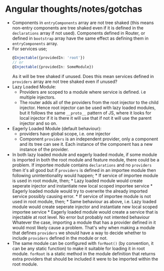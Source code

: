 # Angular thoughts/notes/gotchas

* Components in `entryComponents` array are not tree shaked (this means non-entry components are tree shaked even if it is defined in the `declarations` array if not used). Components defined in Router, or defined in `bootstrap` array have the same effect as defining them in `entryComponents` array.  
* For services use;
   ```ts
   @Injectable({providedIn: 'root'})
   // or
   @Injectable({providedIn: SomeModule})
   ```
   As it will be tree shaked if unused.  Does this mean services defined in `providers` array are not tree shaked even if unused?  
* Lazy Loaded Module: 
    * Providers are scoped to a module where service is defined. i.e multiple injectors.
    * The router adds all of the providers from the root injector to the child injector. Hence root injector can be used with lazy loaded modules, but it follows the same `__proto__` pattern of JS, where it looks for local injector if it is there it will use that if not it will use the parent injector and so on. 
* Eagerly Loaded Module (default behaviour):
    * providers have global scope, i.e. one injector  
    * Component `providers` is an independent provider, only a component and its tree can see it. Each instance of the component has a new instance of the provider.  
* In both lazy loaded module and eagerly loaded module, if some module is imported in both the root module and feature module,  there could be a problem. If importee module contains `declarations` and no `providers` then it's all good but if `providers` is defined in an importee module then following unintentionality would happen;
      * If service of importee module is used in root module, then;
            * Lazy loaded module would create seperate injector and instantiate new local scoped importee service
            * Eagerly loaded module would try to overwrite the already imported service possibly causing error.
      * If service of importee module is not used in root module, then;
            * Same behaviour as above, i.e. Lazy loaded module would create seperate injector and instantiate new local scoped importee service
            * Eagerly loaded module would create a service that is injectable at root level. No error but probably not intented behaviour
Whatever the case, importing a module that has a provider defined in it would most likely cause a problem. That's why when making a module that defines `providers` we should have a way to decide whether to include `providers` defined in the module or not.  
* The same module can be configured with `forRoot()` (by convention, it can be any static function) to make it suitable for loading it in root module. `forRoot` is a static method in the module definition that returns extra providers that should be included it were to be imported within the root module.
